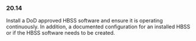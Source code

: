 
### 20.14  
Install a DoD approved HBSS software and ensure it is operating continuously. In addition, 
a documented configuration for an installed HBSS or if the HBSS software needs to be 
created.   